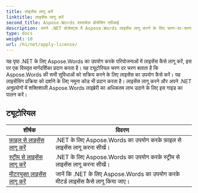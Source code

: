 ```yaml
---
title: लाइसेंस लागू करें
linktitle: लाइसेंस लागू करें
second_title: Aspose.Words दस्तावेज़ प्रोसेसिंग एपीआई
description: अपने .NET प्रोजेक्ट्स में Aspose.Words लाइसेंस लागू करने के लिए चरण-दर-चरण निर्देश प्राप्त करें। Aspose.Words लाइब्रेरी की पूर्ण कार्यक्षमता को सक्षम करने के लिए चरणों का पालन करें।
type: docs
weight: 10
url: /hi/net/apply-license/
---
```


यह पृष्ठ .NET के लिए Aspose.Words का उपयोग करके परियोजनाओं में लाइसेंस कैसे लागू करें, इस पर एक विस्तृत मार्गदर्शिका प्रदान करता है। यह ट्यूटोरियल चरण दर चरण बताता है कि Aspose.Words की सभी सुविधाओं को सक्रिय करने के लिए लाइसेंस का उपयोग कैसे करें। यह लाइसेंसिंग प्रक्रिया को दर्शाने के लिए नमूना कोड भी प्रदान करता है। लाइसेंस लागू करने और अपने .NET अनुप्रयोगों में शक्तिशाली Aspose.Words लाइब्रेरी का अधिकतम लाभ उठाने के लिए इस गाइड का पालन करें।

 ## ट्यूटोरियल
| शीर्षक | विवरण |
| --- | --- |
| [फ़ाइल से लाइसेंस लागू करें](./apply-license-from-file/) | .NET के लिए Aspose.Words का उपयोग करके फ़ाइल से लाइसेंस लागू करना सीखें।|
| [स्ट्रीम से लाइसेंस लागू करें](./apply-license-from-stream/) | .NET के लिए Aspose.Words का उपयोग करके स्ट्रीम से लाइसेंस लागू करना सीखें।|
| [मीटरयुक्त लाइसेंस लागू करें](./apply-metered-license/) | जानें कि .NET के लिए Aspose.Words का उपयोग करके मीटर्ड लाइसेंस कैसे लागू किया जाए। |